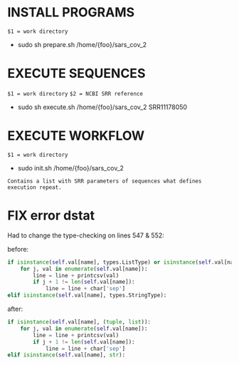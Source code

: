 
# INSTALL PROGRAMS

`$1 = work directory`
* sudo sh prepare.sh /home/{foo}/sars_cov_2

# EXECUTE SEQUENCES

`$1 = work directory`
`$2 = NCBI SRR reference`
* sudo sh execute.sh /home/{foo}/sars_cov_2 SRR11178050

# EXECUTE WORKFLOW

`$1 = work directory`
* sudo init.sh /home/{foo}/sars_cov_2

`Contains a list with SRR parameters of sequences what defines execution repeat.`

# FIX error dstat 
Had to change the type-checking on lines 547 & 552:

before:
```python
if isinstance(self.val[name], types.ListType) or isinstance(self.val[name], types.TupleType):
    for j, val in enumerate(self.val[name]):
        line = line + printcsv(val)
        if j + 1 != len(self.val[name]):
            line = line + char['sep']
elif isinstance(self.val[name], types.StringType):
```
after:
```python
if isinstance(self.val[name], (tuple, list)):
    for j, val in enumerate(self.val[name]):
        line = line + printcsv(val)
        if j + 1 != len(self.val[name]):
            line = line + char['sep']
elif isinstance(self.val[name], str):
```

